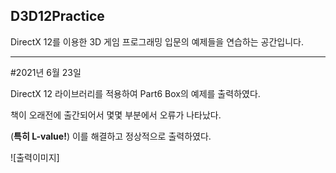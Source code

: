 ## D3D12Practice
DirectX 12를 이용한 3D 게임 프로그래밍 입문의 예제들을 연습하는 공간입니다.

--------------------------------------------------------------------------------
#2021년 6월 23일 

DirectX 12 라이브러리를 적용하여 Part6 Box의 예제를 출력하였다. 

책이 오래전에 출간되어서 몇몇 부분에서 오류가 나타났다. 

(**특히 L-value!**) 이를 해결하고 정상적으로 출력하였다.

![출력이미지]
